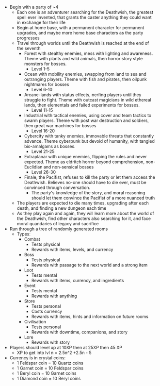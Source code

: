 - Begin with a party of ~4
	- Each one is an adventurer searching for the Deathwish, the greatest spell ever invented, that grants the caster anything they could want in exchange for their life
	- Begin at home base, with a permanent character for permanent upgrades, and maybe more home base characters as the party progresses
	- Travel through worlds until the Deathwish is reached at the end of the seventh
		- Forest with stealthy enemies, mess with lighting and awareness. Theme with plants and wild animals, then horror story style monsters for bosses.
			- Level 1-5
		- Ocean with mobility enemies, swapping from land to sea and outranging players. Theme with fish and pirates, then oilpunk nightmares for bosses
			- Level 6-10
		- Arcane-lands with status effects, nerfing players until they struggle to fight. Theme with outcast magicians in wild ethereal lands, then elementals and failed experiments for bosses.
			- Level 11-15
		- Industrial with tactical enemies, using cover and team tactics to swarm players. Theme with post war destruction and soldiers, then great war machines for bosses
			- Level 16-20
		- Cybercity with tanky enemies, immovable threats that constantly advance. Theme cyberpunk but devoid of humanity, with tangled bio-amalgams as bosses.
			- Level 21-25
		- Extraplanar with unique enemies, flipping the rules and never expected. Theme as eldritch horror beyond comprehension, non-Euclidian and non-sensical bosses
			- Level 26-30
		- Finale, the Pacifist, refuses to kill the party or let them access the Deathwish. Believes no-one should have to die ever, must be convinced through conversation.
			- The party's knowledge of the story, and moral reasoning should let them convince the Pacifist of a more nuanced truth
	- The players are expected to die many times, upgrading after each death, and finding a new dungeon each time
	- As they play again and again, they will learn more about the world of the Deathwish, find other characters also searching for it, and face moral quandaries of legacy and sacrifice
- Run through a tree of randomly generated rooms
    - Types:
	    - Combat
		    - Tests physical
		    - Rewards with items, levels, and currency
	    - Boss
		    - Tests physical
		    - Rewards with passage to the next world and a strong item
	    - Loot
		    - Tests mental
		    - Rewards with items, currency, and ingredients
	    - Event
		    - Tests mental
		    - Rewards with anything
	    - Store
		    - Tests personal
		    - Costs currency
		    - Rewards with items, hints and information on future rooms
	    - Civilisation
		    - Tests personal
		    - Rewards with downtime, companions, and story
		- Lore
			- Rewards with story
- Players should level up at 10XP then at 25XP then 45 XP
	- XP to get into lvl n = 2.5n^2 +2.5n - 5
- Currency is in crystal coins:
	- 1 Feldspar coin = 10 Quartz coins
	- 1 Garnet coin = 10 Feldspar coins
	- 1 Beryl coin = 10 Garnet coins
	- 1 Diamond coin = 10 Beryl coins